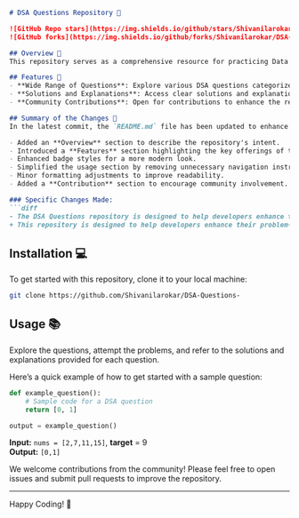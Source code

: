```markdown
# DSA Questions Repository 🚀

![GitHub Repo stars](https://img.shields.io/github/stars/Shivanilarokar/DSA-Questions-?style=social)
![GitHub forks](https://img.shields.io/github/forks/Shivanilarokar/DSA-Questions-?style=social)

## Overview 🌟
This repository serves as a comprehensive resource for practicing Data Structures and Algorithms (DSA) questions, providing a structured approach to learning and mastering essential algorithms and data structures.

## Features 🎯
- **Wide Range of Questions**: Explore various DSA questions categorized by difficulty.
- **Solutions and Explanations**: Access clear solutions and explanations for each question.
- **Community Contributions**: Open for contributions to enhance the repository further.

## Summary of the Changes 📝
In the latest commit, the `README.md` file has been updated to enhance clarity and improve the overall structure. Key changes include:

- Added an **Overview** section to describe the repository's intent.
- Introduced a **Features** section highlighting the key offerings of the repository.
- Enhanced badge styles for a more modern look.
- Simplified the usage section by removing unnecessary navigation instructions.
- Minor formatting adjustments to improve readability.
- Added a **Contribution** section to encourage community involvement.

### Specific Changes Made:
```diff
- The DSA Questions repository is designed to help developers enhance their problem-solving skills through a wide array of Data Structures and Algorithms (DSA) questions.
+ This repository is designed to help developers enhance their problem-solving skills through a rich set of DSA questions categorized by difficulty and topic.
```

## Installation 💻
To get started with this repository, clone it to your local machine:
```bash
git clone https://github.com/Shivanilarokar/DSA-Questions-
```

## Usage 📚
Explore the questions, attempt the problems, and refer to the solutions and explanations provided for each question.

Here’s a quick example of how to get started with a sample question:
```python
def example_question():
    # Sample code for a DSA question
    return [0, 1]

output = example_question()
```

**Input:** `nums = [2,7,11,15]`, **target** = 9  
**Output:** `[0,1]`

We welcome contributions from the community! Please feel free to open issues and submit pull requests to improve the repository.

---

Happy Coding! 🎉
```
